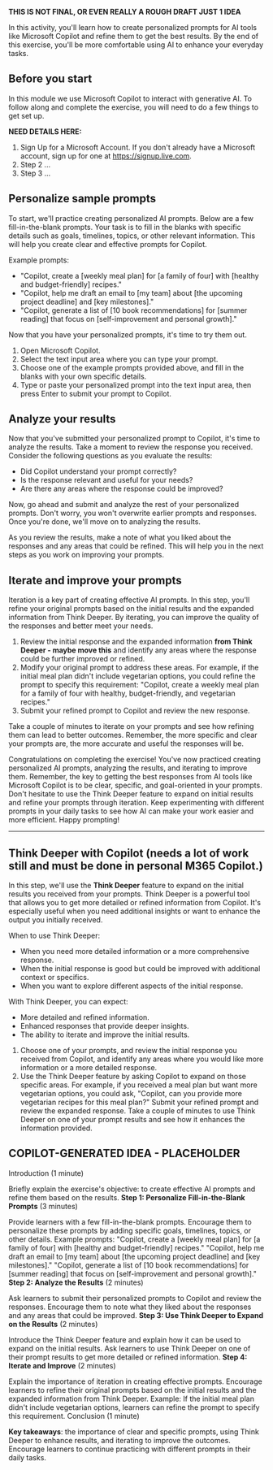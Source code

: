 **THIS IS NOT FINAL, OR EVEN REALLY A ROUGH DRAFT JUST 1 IDEA**

In this activity, you'll learn how to create personalized prompts for AI tools like Microsoft Copilot and refine them to get the best results. By the end of this exercise, you'll be more comfortable using AI to enhance your everyday tasks.

## Before you start

In this module we use Microsoft Copilot to interact with generative AI. To follow along and complete the exercise, you will need to do a few things to get set up.

 **NEED DETAILS HERE:**
1. Sign Up for a Microsoft Account. If you don't already have a Microsoft account, sign up for one at https://signup.live.com.
2. Step 2 ...
3. Step 3 ...

## Personalize sample prompts
To start, we'll practice creating personalized AI prompts. Below are a few fill-in-the-blank prompts. Your task is to fill in the blanks with specific details such as goals, timelines, topics, or other relevant information. This will help you create clear and effective prompts for Copilot.

Example prompts:

- "Copilot, create a [weekly meal plan] for [a family of four] with [healthy and budget-friendly] recipes."
- "Copilot, help me draft an email to [my team] about [the upcoming project deadline] and [key milestones]."
- "Copilot, generate a list of [10 book recommendations] for [summer reading] that focus on [self-improvement and personal growth]."

Now that you have your personalized prompts, it's time to try them out.

1. Open Microsoft Copilot.
2. Select the text input area where you can type your prompt.
3. Choose one of the example prompts provided above, and fill in the blanks with your own specific details.
4. Type or paste your personalized prompt into the text input area, then press Enter to submit your prompt to Copilot.
  
## Analyze your results

Now that you've submitted your personalized prompt to Copilot, it's time to analyze the results. Take a moment to review the response you received. Consider the following questions as you evaluate the results:

- Did Copilot understand your prompt correctly?
- Is the response relevant and useful for your needs?
- Are there any areas where the response could be improved?

Now, go ahead and submit and analyze the rest of your personalized prompts. Don't worry, you won't overwrite earlier prompts and responses. Once you're done, we'll move on to analyzing the results.

As you review the results, make a note of what you liked about the responses and any areas that could be refined. This will help you in the next steps as you work on improving your prompts.

## Iterate and improve your prompts

Iteration is a key part of creating effective AI prompts. In this step, you'll refine your original prompts based on the initial results and the expanded information from Think Deeper. By iterating, you can improve the quality of the responses and better meet your needs.

1. Review the initial response and the expanded information **from Think Deeper - maybe move this** and identify any areas where the response could be further improved or refined.
2. Modify your original prompt to address these areas. For example, if the initial meal plan didn't include vegetarian options, you could refine the prompt to specify this requirement: "Copilot, create a weekly meal plan for a family of four with healthy, budget-friendly, and vegetarian recipes."
3. Submit your refined prompt to Copilot and review the new response.

Take a couple of minutes to iterate on your prompts and see how refining them can lead to better outcomes. Remember, the more specific and clear your prompts are, the more accurate and useful the responses will be.

Congratulations on completing the exercise! You've now practiced creating personalized AI prompts, analyzing the results, and iterating to improve them. Remember, the key to getting the best responses from AI tools like Microsoft Copilot is to be clear, specific, and goal-oriented in your prompts. Don't hesitate to use the Think Deeper feature to expand on initial results and refine your prompts through iteration. Keep experimenting with different prompts in your daily tasks to see how AI can make your work easier and more efficient. Happy prompting!
______________________________

## Think Deeper with Copilot (needs a lot of work still and must be done in personal M365 Copilot.)

In this step, we'll use the **Think Deeper** feature to expand on the initial results you received from your prompts. Think Deeper is a powerful tool that allows you to get more detailed or refined information from Copilot. It's especially useful when you need additional insights or want to enhance the output you initially received.

When to use Think Deeper:
- When you need more detailed information or a more comprehensive response.
- When the initial response is good but could be improved with additional context or specifics.
- When you want to explore different aspects of the initial response.

With Think Deeper, you can expect:
- More detailed and refined information.
- Enhanced responses that provide deeper insights.
- The ability to iterate and improve the initial results.

1. Choose one of your prompts, and review the initial response you received from Copilot, and identify any areas where you would like more information or a more detailed response.
2. Use the Think Deeper feature by asking Copilot to expand on those specific areas. For example, if you received a meal plan but want more vegetarian options, you could ask, "Copilot, can you provide more vegetarian recipes for this meal plan?"
Submit your refined prompt and review the expanded response.
Take a couple of minutes to use Think Deeper on one of your prompt results and see how it enhances the information provided.

## COPILOT-GENERATED IDEA - PLACEHOLDER

Introduction (1 minute)

Briefly explain the exercise's objective: to create effective AI prompts and refine them based on the results.
**Step 1: Personalize Fill-in-the-Blank Prompts** (3 minutes)

Provide learners with a few fill-in-the-blank prompts. Encourage them to personalize these prompts by adding specific goals, timelines, topics, or other details.
Example prompts:
"Copilot, create a [weekly meal plan] for [a family of four] with [healthy and budget-friendly] recipes."
"Copilot, help me draft an email to [my team] about [the upcoming project deadline] and [key milestones]."
"Copilot, generate a list of [10 book recommendations] for [summer reading] that focus on [self-improvement and personal growth]."
**Step 2: Analyze the Results** (2 minutes)

Ask learners to submit their personalized prompts to Copilot and review the responses.
Encourage them to note what they liked about the responses and any areas that could be improved.
**Step 3: Use Think Deeper to Expand on the Results** (2 minutes)

Introduce the Think Deeper feature and explain how it can be used to expand on the initial results.
Ask learners to use Think Deeper on one of their prompt results to get more detailed or refined information.
**Step 4: Iterate and Improve** (2 minutes)

Explain the importance of iteration in creating effective prompts.
Encourage learners to refine their original prompts based on the initial results and the expanded information from Think Deeper.
Example: If the initial meal plan didn't include vegetarian options, learners can refine the prompt to specify this requirement.
Conclusion (1 minute)

**Key takeaways**: the importance of clear and specific prompts, using Think Deeper to enhance results, and iterating to improve the outcomes.
Encourage learners to continue practicing with different prompts in their daily tasks.